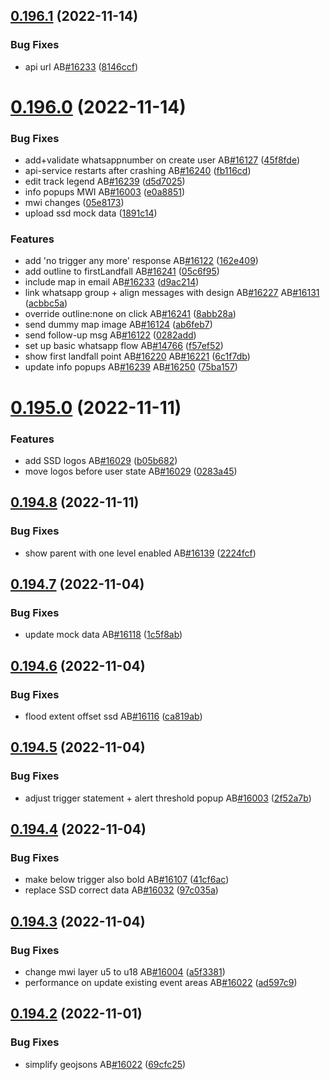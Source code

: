 ## [0.196.1](https://github.com/rodekruis/IBF-system/compare/v0.196.0...v0.196.1) (2022-11-14)


### Bug Fixes

* api url AB[#16233](https://github.com/rodekruis/IBF-system/issues/16233) ([8146ccf](https://github.com/rodekruis/IBF-system/commit/8146ccf86a2f692f29251252e0c6b5186b306ed8))



# [0.196.0](https://github.com/rodekruis/IBF-system/compare/v0.195.0...v0.196.0) (2022-11-14)


### Bug Fixes

* add+validate whatsappnumber on create user AB[#16127](https://github.com/rodekruis/IBF-system/issues/16127) ([45f8fde](https://github.com/rodekruis/IBF-system/commit/45f8fdea5def1a0b07c687c30e78aa02e7cead70))
* api-service restarts after crashing AB[#16240](https://github.com/rodekruis/IBF-system/issues/16240) ([fb116cd](https://github.com/rodekruis/IBF-system/commit/fb116cdf71038e3958f8b9434452b7d8d4cbe91c))
* edit track legend AB[#16239](https://github.com/rodekruis/IBF-system/issues/16239) ([d5d7025](https://github.com/rodekruis/IBF-system/commit/d5d70258f05a09d527023602915e4855717149f4))
* info popups MWI AB[#16003](https://github.com/rodekruis/IBF-system/issues/16003) ([e0a8851](https://github.com/rodekruis/IBF-system/commit/e0a885165213a0135c88caebc7239b23bca49ad1))
* mwi changes ([05e8173](https://github.com/rodekruis/IBF-system/commit/05e81730f37c3971ba8e9ad8112c00837b021076))
* upload ssd mock data ([1891c14](https://github.com/rodekruis/IBF-system/commit/1891c141ca6f0bc93c809666cb94704a14b4cb57))


### Features

* add 'no trigger any more' response AB[#16122](https://github.com/rodekruis/IBF-system/issues/16122) ([162e409](https://github.com/rodekruis/IBF-system/commit/162e40912e456910029c8bcb0116d38f531c39b2))
* add outline to firstLandfall AB[#16241](https://github.com/rodekruis/IBF-system/issues/16241) ([05c6f95](https://github.com/rodekruis/IBF-system/commit/05c6f95d7431d8bed1e7fd51a59a1a28ff9cd918))
* include map in email AB[#16233](https://github.com/rodekruis/IBF-system/issues/16233) ([d9ac214](https://github.com/rodekruis/IBF-system/commit/d9ac214a4cc565893756283039f5bc8b9f8a2f81))
* link whatsapp group + align messages with design AB[#16227](https://github.com/rodekruis/IBF-system/issues/16227) AB[#16131](https://github.com/rodekruis/IBF-system/issues/16131) ([acbbc5a](https://github.com/rodekruis/IBF-system/commit/acbbc5a2dd0f3eff985e241da2151cf77acade49))
* override outline:none on click AB[#16241](https://github.com/rodekruis/IBF-system/issues/16241) ([8abb28a](https://github.com/rodekruis/IBF-system/commit/8abb28a38da2ca98f61b4e2157fe3fd328f4942c))
* send dummy map image AB[#16124](https://github.com/rodekruis/IBF-system/issues/16124) ([ab6feb7](https://github.com/rodekruis/IBF-system/commit/ab6feb7afe61899ef9b7970570b823e421ead515))
* send follow-up msg AB[#16122](https://github.com/rodekruis/IBF-system/issues/16122) ([0282add](https://github.com/rodekruis/IBF-system/commit/0282add790f04d3c803b868e2a8cefcaa7c1e5bf))
* set up basic whatsapp flow AB[#14766](https://github.com/rodekruis/IBF-system/issues/14766) ([f57ef52](https://github.com/rodekruis/IBF-system/commit/f57ef526bcc3c833831832a75d9bd56d0511fb92))
* show first landfall point AB[#16220](https://github.com/rodekruis/IBF-system/issues/16220) AB[#16221](https://github.com/rodekruis/IBF-system/issues/16221) ([6c1f7db](https://github.com/rodekruis/IBF-system/commit/6c1f7dbeb92fb6c4f5de422f85d76a7a326023f6))
* update info popups AB[#16239](https://github.com/rodekruis/IBF-system/issues/16239) AB[#16250](https://github.com/rodekruis/IBF-system/issues/16250) ([75ba157](https://github.com/rodekruis/IBF-system/commit/75ba157b21cc9553e0f50cf2c7e102b8f4436aae))



# [0.195.0](https://github.com/rodekruis/IBF-system/compare/v0.194.8...v0.195.0) (2022-11-11)


### Features

* add SSD logos AB[#16029](https://github.com/rodekruis/IBF-system/issues/16029) ([b05b682](https://github.com/rodekruis/IBF-system/commit/b05b68235f10869c08bd764dc1a78244861fa853))
* move logos before user state AB[#16029](https://github.com/rodekruis/IBF-system/issues/16029) ([0283a45](https://github.com/rodekruis/IBF-system/commit/0283a4587719ed03f0041ff1aa466a6ee650a406))



## [0.194.8](https://github.com/rodekruis/IBF-system/compare/v0.194.7...v0.194.8) (2022-11-11)


### Bug Fixes

* show parent with one level enabled AB[#16139](https://github.com/rodekruis/IBF-system/issues/16139) ([2224fcf](https://github.com/rodekruis/IBF-system/commit/2224fcfb977b1254a916a45823d2ffdeac673ba4))



## [0.194.7](https://github.com/rodekruis/IBF-system/compare/v0.194.6...v0.194.7) (2022-11-04)


### Bug Fixes

* update mock data AB[#16118](https://github.com/rodekruis/IBF-system/issues/16118) ([1c5f8ab](https://github.com/rodekruis/IBF-system/commit/1c5f8ab067e8450e76809be3fbb5fc71bf031c7b))



## [0.194.6](https://github.com/rodekruis/IBF-system/compare/v0.194.5...v0.194.6) (2022-11-04)


### Bug Fixes

* flood extent offset ssd AB[#16116](https://github.com/rodekruis/IBF-system/issues/16116) ([ca819ab](https://github.com/rodekruis/IBF-system/commit/ca819abea459483fff21798d97af83548e7e6b0d))



## [0.194.5](https://github.com/rodekruis/IBF-system/compare/v0.194.4...v0.194.5) (2022-11-04)


### Bug Fixes

* adjust trigger statement + alert threshold popup AB[#16003](https://github.com/rodekruis/IBF-system/issues/16003) ([2f52a7b](https://github.com/rodekruis/IBF-system/commit/2f52a7bc8b06746c9e3d23335ea8601d10a085dd))



## [0.194.4](https://github.com/rodekruis/IBF-system/compare/v0.194.3...v0.194.4) (2022-11-04)


### Bug Fixes

* make below trigger also bold AB[#16107](https://github.com/rodekruis/IBF-system/issues/16107) ([41cf6ac](https://github.com/rodekruis/IBF-system/commit/41cf6ac033f64237516ad9d9613ada657db4245e))
* replace SSD  correct data AB[#16032](https://github.com/rodekruis/IBF-system/issues/16032) ([97c035a](https://github.com/rodekruis/IBF-system/commit/97c035af6e43c0664aaa9757be72a62ef7cdf8b3))



## [0.194.3](https://github.com/rodekruis/IBF-system/compare/v0.194.2...v0.194.3) (2022-11-04)


### Bug Fixes

* change mwi layer u5 to u18 AB[#16004](https://github.com/rodekruis/IBF-system/issues/16004) ([a5f3381](https://github.com/rodekruis/IBF-system/commit/a5f3381103078d59a9958c2903cbb3935d5164f6))
* performance on update existing event areas AB[#16022](https://github.com/rodekruis/IBF-system/issues/16022) ([ad597c9](https://github.com/rodekruis/IBF-system/commit/ad597c9d9feb4cbe1c17e1c80a00ff703cb7a7cb))



## [0.194.2](https://github.com/rodekruis/IBF-system/compare/v0.194.1...v0.194.2) (2022-11-01)


### Bug Fixes

* simplify geojsons AB[#16022](https://github.com/rodekruis/IBF-system/issues/16022) ([69cfc25](https://github.com/rodekruis/IBF-system/commit/69cfc25d36a4cee1df7e2603f5068ec856e23435))



